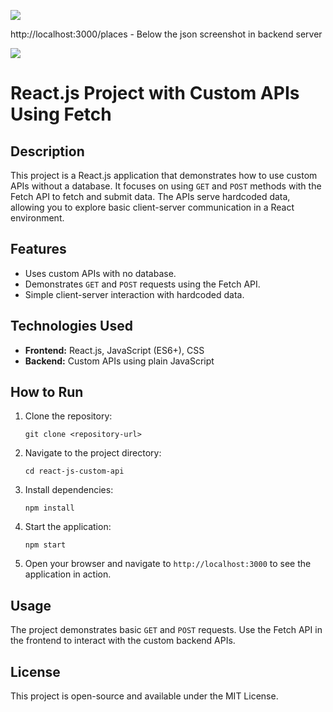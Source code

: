 <img src="https://github.com/user-attachments/assets/19b59a3b-708d-494a-8aaf-3a69e49dc620
">
<p>http://localhost:3000/places - Below the json screenshot in backend server</p>
<img src="https://github.com/user-attachments/assets/819d1784-4296-4c95-96fe-20b8ba5498e0
">

<h1>React.js Project with Custom APIs Using Fetch</h1>

<h2>Description</h2>
<p>
  This project is a React.js application that demonstrates how to use custom APIs without a database. It focuses on using <code>GET</code> and <code>POST</code> methods with the Fetch API to fetch and submit data. The APIs serve hardcoded data, allowing you to explore basic client-server communication in a React environment.
</p>

<h2>Features</h2>
<ul>
  <li>Uses custom APIs with no database.</li>
  <li>Demonstrates <code>GET</code> and <code>POST</code> requests using the Fetch API.</li>
  <li>Simple client-server interaction with hardcoded data.</li>
</ul>

<h2>Technologies Used</h2>
<ul>
  <li><strong>Frontend:</strong> React.js, JavaScript (ES6+), CSS</li>
  <li><strong>Backend:</strong> Custom APIs using plain JavaScript</li>
</ul>

<h2>How to Run</h2>
<ol>
  <li>Clone the repository:
    <pre><code>git clone &lt;repository-url&gt;</code></pre>
  </li>
  <li>Navigate to the project directory:
    <pre><code>cd react-js-custom-api</code></pre>
  </li>
  <li>Install dependencies:
    <pre><code>npm install</code></pre>
  </li>
  <li>Start the application:
    <pre><code>npm start</code></pre>
  </li>
  <li>Open your browser and navigate to <code>http://localhost:3000</code> to see the application in action.</li>
</ol>

<h2>Usage</h2>
<p>
  The project demonstrates basic <code>GET</code> and <code>POST</code> requests. Use the Fetch API in the frontend to interact with the custom backend APIs.
</p>

<h2>License</h2>
<p>
  This project is open-source and available under the MIT License.
</p>
